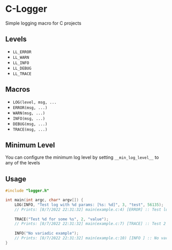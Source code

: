 # C-Logger
Simple logging macro for C projects

## Levels

* `LL_ERROR`
* `LL_WARN`
* `LL_INFO`
* `LL_DEBUG`
* `LL_TRACE`

## Macros

* `LOG(level, msg, ...`
* `ERROR(msg, ...)`
* `WARN(msg, ...)`
* `INFO(msg, ...)`
* `DEBUG(msg, ...)`
* `TRACE(msg, ...)`

## Minimum Level

You can configure the minimum log level by setting `__min_log_level__` to any of the levels

## Usage

```c
#include "logger.h"

int main(int argc, char* argv[]) {
    LOG(INFO, "Test log with %d params: [%s: %d]", 3, "test", 56135);
    // Prints: [8/7/2022 22:31:32] main(example.c:4) [ERROR] :: Test log with 2 params: [test1: 56135]
    
    TRACE("Test %d for some %s", 2, "value");
    // Prints: [8/7/2022 22:31:32] main(example.c:7) [TRACE] :: Test 2 for some value
    
    INFO("No variadic example");
    // Prints: [8/7/2022 22:31:32] main(example.c:10) [INFO ] :: No variadic example
}
```